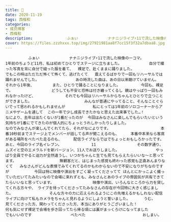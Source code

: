 ```yaml
---
title: 👣
date: 2020-11-19
tags: 西條和
categories: 
- 成员博客
- 西條和
description:               ふぁい             ナナニジライブ♯11で流した映像の一コマ。                1年前のちょうど11月、私は初めてひとりでステージに立ちました。            自分で撮った写真を背に自分で縫った服...
cover: https://files.zzzhxxx.top/img/27921981aa8f7cc15f3f32a7dbaa8.jpg 
---
```


              ふぁい             ナナニジライブ♯11で流した映像の一コマ。                1年前のちょうど11月、私は初めてひとりでステージに立ちました。            自分で撮った写真を背に自分で縫った服を着て、  裸足で、赴くままに踊りました。                            でもこの時はただただ怖くて怖くて、逃げたくて   震えてるばかりで一回もリハーサルでは踊れませんでした。                あの時流した曲は、あの日以来聴けていません。                            それから1年後、        また、ひとりで踊ることになりました。         今回も、裸足で。                 どうしても不安と恐怖は付き纏ってくるし 鏡はやっぱり一回もみれなかったけど、             それでも今回はリハーサルからちゃんとひとりで立つことができました。                       みんなが普通にやってること、そんなことぐらいでって思われるかもしれませんが            私にとっては1年前のソロコーナーからアニメやゲームを通して  この一年で少し成長できたかなと思えた出来事でした…！                    なにより、去年は出たくないが1番だったのが  今回はみなさんに楽しんでもらいたいという気持ちが1番にでてきたのが個人的にちょっとうれしかったりしました。                  なのでみなさんが楽しんでくれてたら、それがなによりです。                      本番10秒前までステージ上でメンバーが話してる声が聞こえるのも、     本番中本来なら客席がある場所をぺたぺた走るのも、     配信ライブならではでちょっとおもしろかったです。                         あと、今回のライブ名イレブン。             11                  その数字通り、ムズイと空のエメラルドを新バージョン、11人でお送りしました。                やっぱり全員でやると迫力が全然違うし、いつかちゃんと生でも見てもらえたらいいな〜と思ってます。                   無観客だと、はじまった感覚も終わった感覚も正直あんまりなくて   みなさんがどんな表情でみてくれてるのかもわからないので不安になりがちなのですが           今回は特に映像や演出をすごく凝ってくださってて ほんとにかっこよく撮っていただいてたみたいなので会場に来れずとも、みなさんとあのライブの雰囲気が共有できてたらいいなと思っています。                 映像や演出、いろんなところから力を貸してくれる方々や、 ライブを待ってくださってたみなさんの存在が今回特に大きく感じました。                そんな方々の力に応えられるようにこの先増えるかもしれない配信ライブに向けて私もカメラをちゃんと見れるようにしようと誓いました。      うむ。                             見てくださった方、関わってくださった方、本当にありがとうございました！                               何も気にせず裸足で会場を歩き回ってたら帰る頃には裏がまっくろけになってました              でもいいのです                 ぺたぺた                         おしまい。


